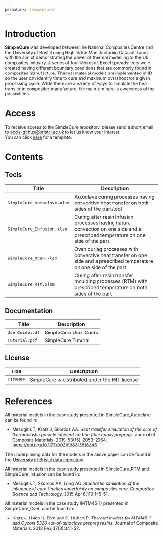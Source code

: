 ```yaml
---
permalink: /simplecure/
---
```


# Introduction

**SimpleCure** was developed between the National Composites Centre and the University of Bristol using High-Value Manufacturing Catapult funds with the aim of demonstrating the power of thermal modelling to the UK composites industry. A series of four Microsoft Excel spreadsheets were created having different boundary conditions that are commonly found in composites manufacture. Thermal material models are implemented in 1D so the user can identify time to cure and maximum overshoot for a given processing cycle. While there are a variety of ways to simulate the heat transfer in composites manufacture, the main aim here is awareness of the possibilities.

# Access

To receive access to the SimpleCure repository, please send a short email to accis-github@bristol.ac.uk to let us know your interest.   
You can click [here](mailto:accis-github@bristol.ac.uk?subject=Access%20to%20SimpleCure%20repository&body=Dear%20ACCIS%2C%20%0D%0A%0D%0AI%20would%20like%20to%20request%20access%20to%20your%20GitHub%20repository%20for%20SimpleCure.%20%0D%0A%0D%0ABest%20wishes%2C%20%0D%0A%3Cname%3E%0D%0A%3Coptional%20affiliation%3E) for a template.


# Contents

## Tools

| Title                       | Description                                                   |
| --------------------------- | ------------------------------------------------------------- |
| `SimpleCure_Autoclave.xlsm` | Autoclave curing processes having convective heat transfer on both sides of the part/tool |                     |
| `SimpleCure_Infusion.xlsm`  | Curing after resin infusion processes having natural convection on one side and a prescribed temperature on one side of the part |                |
| `SimpleCure_Oven.xlsm`      | Oven curing processes with convective heat transfer on one side and a prescribed temperature on one side of the part |
| `SimpleCure_RTM.xlsm`       | Curing after resin transfer moulding processes (RTM) with prescribed temperature on both sides of the part |

## Documentation

| Title           | Description           |
| --------------- | --------------------- |
| `UserGuide.pdf` | SimpleCure User Guide |
| `Tutorial.pdf`  | SimpleCure Tutorial   |

## License

| Title     | Description |
| --------- | ----------- |
| `LICENSE` | SimpleCure is distributed under the [MIT license](https://choosealicense.com/licenses/mit/) |

# References
 
All material models in the case study presented in SimpleCure\_Autoclave can be found in:

 * Mesogitis T, Kratz J, Skordos AA. *Heat transfer simulation of the cure of thermoplastic particle interleaf carbon fibre epoxy prepregs.* Journal of Composite Materials. 2019. 53(15), 2053–2064. https://doi.org/10.1177/0021998318818245

The underpinning data for the models in the above paper can be found in the [University of Bristol data repository](https://data.bris.ac.uk/data/dataset/3utcijc5qldfl2j70blaey80vo)

All material models in the case study presented in SimpleCure\_RTM and SimpleCure\_Infusion can be found in:

 * Mesogitis T, Skordos AA, Long AC. *Stochastic simulation of the influence of cure kinetics uncertainty on composites cure. Composites Science and Technology.* 2015 Apr 6;110:145-51.

All material models in the case study (MTM45-1) presented in SimpleCure\_Oven can be found in:

 * Kratz J, Hsiao K, Fernlund G, Hubert P. *Thermal models for MTM45-1 and Cycom 5320 out-of-autoclave prepreg resins.* Journal of Composite Materials. 2013 Feb;47(3):341-52.

